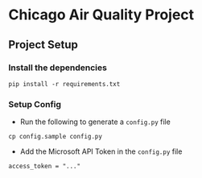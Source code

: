 # Chicago Air Quality Project

## Project Setup

### Install the dependencies

``` pip install -r requirements.txt ```

### Setup Config

- Run the following to generate a `config.py` file

```cp config.sample config.py```

- Add the Microsoft API Token in the `config.py` file

```access_token = "..."```